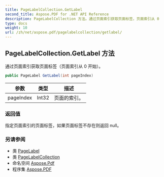 ```yaml
---
title: PageLabelCollection.GetLabel
second_title: Aspose.PDF for .NET API Reference
description: PageLabelCollection 方法。通过页面索引获取页面标签，页面索引从 0 开始
type: docs
weight: 10
url: /zh/net/aspose.pdf/pagelabelcollection/getlabel/
---
```

## PageLabelCollection.GetLabel 方法

通过页面索引获取页面标签（页面索引从 0 开始）。

```csharp
public PageLabel GetLabel(int pageIndex)
```

| 参数 | 类型 | 描述 |
| --- | --- | --- |
| pageIndex | Int32 | 页面的索引。 |

### 返回值

指定页面索引的页面标签，如果页面标签不存在则返回 null。

### 另请参阅

* 类 [PageLabel](../../pagelabel/)
* 类 [PageLabelCollection](../)
* 命名空间 [Aspose.Pdf](../../../aspose.pdf/)
* 程序集 [Aspose.PDF](../../../)